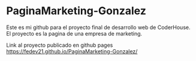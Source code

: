 # PaginaMarketing-Gonzalez
Este es mi github para el proyecto final de desarrollo web de CoderHouse. El proyecto es la pagina de una empresa de marketing.

Link al proyecto publicado en github pages https://fedev21.github.io/PaginaMarketing-Gonzalez/
